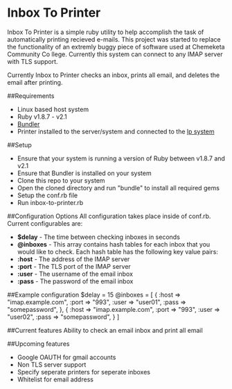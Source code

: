 # Inbox To Printer
Inbox To Printer is a simple ruby utility to help accomplish the task of automatically printing recieved e-mails. This project was started to replace the functionality of an extremly buggy piece of software used at Chemeketa Community Co
llege. Currently this system can connect to any IMAP server with TLS support.

Currently Inbox to Printer checks an inbox, prints all email, and deletes the email after printing. 

##Requirements
* Linux based host system
* Ruby v1.8.7 - v2.1
* [Bundler](http://bundler.io/)
* Printer installed to the server/system and connected to the [lp system](http://www.cups.org/documentation.php/options.html)

##Setup
* Ensure that your system is running a version of Ruby between v1.8.7 and v2.1
* Ensure that Bundler is installed on your system
* Clone this repo to your system
* Open the cloned directory and run "bundle" to install all required gems
* Setup the conf.rb file
* Run inbox-to-printer.rb

##Configuration Options
All configuration takes place inside of conf.rb. Current configurables are:
* **$delay** - The time between checking inboxes in seconds
* **@inboxes** - This array contains hash tables for each inbox that you would like to check. Each hash table has the following key value pairs:
 * **:host** - The address of the IMAP server
 * **:port** - The TLS port of the IMAP server
 * **:user** - The username of the email inbox
 * **:pass** - The password of the email inbox

##Example configuration
    $delay = 15
    @inboxes = [
        {
            :host  => "imap.example.com",
            :port => "993",
            :user => "user01",
            :pass => "somepassword",
        },
        {
            :host  => "imap.example.com",
            :port => "993",
            :user => "user02",
            :pass => "somepassword",
        }
    ]

##Current features
Ability to check an email inbox and print all email

##Upcoming features
* Google OAUTH for gmail accounts
* Non TLS server support
* Specify seperate printers for seperate inboxes
* Whitelist for email address

